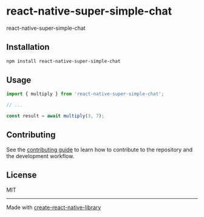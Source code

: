 # react-native-super-simple-chat

react-native-super-simple-chat

## Installation

```sh
npm install react-native-super-simple-chat
```

## Usage

```js
import { multiply } from 'react-native-super-simple-chat';

// ...

const result = await multiply(3, 7);
```

## Contributing

See the [contributing guide](CONTRIBUTING.md) to learn how to contribute to the repository and the development workflow.

## License

MIT

---

Made with [create-react-native-library](https://github.com/callstack/react-native-builder-bob)
